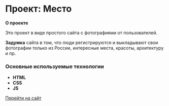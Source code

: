 # Проект: Место

**О проекте**

Это проект в виде простого сайта с фотографиями от пользователей.

**Задумка** сайта в том, что люди регистрируются и выкладывают свои фотографии
только из России, интересные места, красоты, архитектуру и пр.

### Основные используемые технологии
* **HTML** 
* **CSS** 
* **JS** 

[Перейти на сайт](https://mymaughem.github.io/mesto/)
